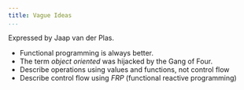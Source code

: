 ```yaml
---
title: Vague Ideas
...
```


Expressed by Jaap van der Plas.

- Functional programming is always better.
- The term *object oriented* was hijacked by the Gang of Four.
- Describe operations using values and functions, not control flow
- Describe control flow using *FRP* (functional reactive programming)
